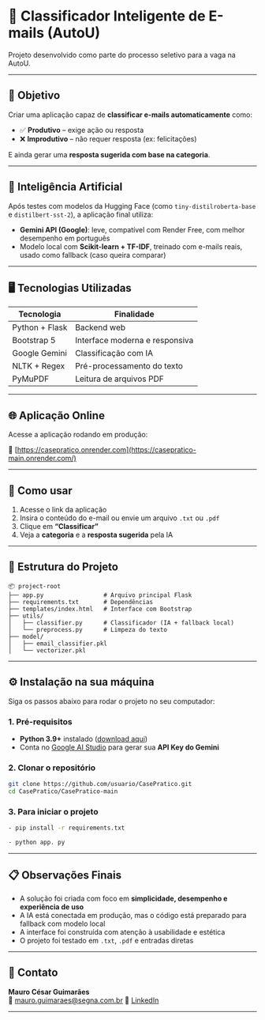 
# 📧 Classificador Inteligente de E-mails (AutoU)

Projeto desenvolvido como parte do processo seletivo para a vaga na AutoU.

---

## 🚀 Objetivo

Criar uma aplicação capaz de **classificar e-mails automaticamente** como:

- ✅ **Produtivo** – exige ação ou resposta
- ❌ **Improdutivo** – não requer resposta (ex: felicitações)

E ainda gerar uma **resposta sugerida com base na categoria**.

---

## 🧠 Inteligência Artificial

Após testes com modelos da Hugging Face (como `tiny-distilroberta-base` e `distilbert-sst-2`), a aplicação final utiliza:

- **Gemini API (Google)**: leve, compatível com Render Free, com melhor desempenho em português
- Modelo local com **Scikit-learn + TF-IDF**, treinado com e-mails reais, usado como fallback (caso queira comparar)

---

## 🖥️ Tecnologias Utilizadas

| Tecnologia     | Finalidade                       |
|----------------|----------------------------------|
| Python + Flask | Backend web                      |
| Bootstrap 5    | Interface moderna e responsiva   |
| Google Gemini  | Classificação com IA             |
| NLTK + Regex   | Pré-processamento do texto       |
| PyMuPDF        | Leitura de arquivos PDF          |

---

## 🌐 Aplicação Online

Acesse a aplicação rodando em produção:

🔗 [https://casepratico.onrender.com](https://casepratico-main.onrender.com/)

---

## 🧪 Como usar

1. Acesse o link da aplicação
2. Insira o conteúdo do e-mail ou envie um arquivo `.txt` ou `.pdf`
3. Clique em **“Classificar”**
4. Veja a **categoria** e a **resposta sugerida** pela IA

---

## 📁 Estrutura do Projeto

```
📦 project-root
├── app.py                 # Arquivo principal Flask
├── requirements.txt       # Dependências
├── templates/index.html   # Interface com Bootstrap
├── utils/
│   ├── classifier.py      # Classificador (IA + fallback local)
│   └── preprocess.py      # Limpeza do texto
├── model/
│   ├── email_classifier.pkl
│   └── vectorizer.pkl
```
---

## ⚙️ Instalação na sua máquina

Siga os passos abaixo para rodar o projeto no seu computador:

### 1. Pré-requisitos
- **Python 3.9+** instalado ([download aqui](https://www.python.org/downloads/))
- Conta no [Google AI Studio](https://ai.google.dev/) para gerar sua **API Key do Gemini**

### 2. Clonar o repositório
```bash
git clone https://github.com/usuario/CasePratico.git
cd CasePratico/CasePratico-main
```
### 3. Para iniciar o projeto
```bash
- pip install -r requirements.txt

- python app. py
```
---

## 📋 Observações Finais

- A solução foi criada com foco em **simplicidade, desempenho e experiência de uso**
- A IA está conectada em produção, mas o código está preparado para fallback com modelo local
- A interface foi construída com atenção à usabilidade e estética
- O projeto foi testado em `.txt`, `.pdf` e entradas diretas

---

## 🤝 Contato

**Mauro César Guimarães**  
📧 mauro.guimaraes@segna.com.br 
🔗 [LinkedIn](https://www.linkedin.com/in/mauro-c%C3%A9sar-guimaraes-santos-junior-b9638b203/)

---
